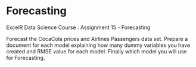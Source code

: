 # Forecasting
ExcelR Data Science Course : Assignment 15 - Forecasting

Forecast the CocaCola prices and Airlines Passengers data set. Prepare a document for each model explaining 
how many dummy variables you have created and RMSE value for each model. Finally which model you will use for 
Forecasting.
